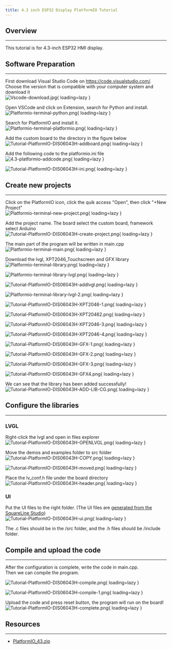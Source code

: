 ```yaml
---
title: 4.3 inch ESP32 Display PlatformIO Tutorial
---
```


## Overview
-----

This tutorial is for 4.3-inch ESP32 HMI display.

## Software Preparation
------

First download Visual Studio Code on https://code.visualstudio.com/. Choose the version that is compatible with your computer system and download it    
![Vscode-download.jpg](https://wiki.elecrow.com/images/thumb/4/45/Vscode-download.jpg/800px-Vscode-download.jpg){ loading=lazy }

Open VSCode and click on Extension, search for Python and install.    
![Platformio-terminal-python.png](https://wiki.elecrow.com/images/thumb/c/ca/Platformio-terminal-python.png/800px-Platformio-terminal-python.png){ loading=lazy }

Search for PlatformIO and install it.     
![Platformio-terminal-platformio.png](https://wiki.elecrow.com/images/thumb/7/71/Platformio-terminal-platformio.png/800px-Platformio-terminal-platformio.png){ loading=lazy }

Add the custom board to the directory in the figure below    
![Tutorial-PlatformIO-DIS06043H-addboard.png](https://wiki.elecrow.com/images/thumb/d/dc/Tutorial-PlatformIO-DIS06043H-addboard.png/800px-Tutorial-PlatformIO-DIS06043H-addboard.png){ loading=lazy }

Add the following code to the platformio.ini file    
![4.3-platformio-addcode.png](https://wiki.elecrow.com/images/thumb/0/02/4.3-platformio-addcode.png/800px-4.3-platformio-addcode.png){ loading=lazy }

![Tutorial-PlatformIO-DIS06043H-ini.png](https://wiki.elecrow.com/images/thumb/c/c4/Tutorial-PlatformIO-DIS06043H-ini.png/800px-Tutorial-PlatformIO-DIS06043H-ini.png){ loading=lazy }

## Create new projects
-----

Click on the PlatformIO icon, click the quik access "Open", then click "+New Project"   
![Platformio-terminal-new-project.png](https://wiki.elecrow.com/images/thumb/d/d5/Platformio-terminal-new-project.png/800px-Platformio-terminal-new-project.png){ loading=lazy }

Add the project name. The board select the custom board, framework select Arduino     
![Tutorial-PlatformIO-DIS06043H-create-project.png](https://wiki.elecrow.com/images/a/ad/Tutorial-PlatformIO-DIS06043H-create-project.png){ loading=lazy }

The main part of the program will be written in main.cpp     
![Platformio-terminal-main.png](https://wiki.elecrow.com/images/thumb/f/f2/Platformio-terminal-main.png/800px-Platformio-terminal-main.png){ loading=lazy }

Download the lvgl, XPT2046_Touchscreen and GFX library    
![Platformio-terminal-library.png](https://wiki.elecrow.com/images/thumb/5/56/Platformio-terminal-library.png/800px-Platformio-terminal-library.png){ loading=lazy }

![Platformio-terminal-library-lvgl.png](https://wiki.elecrow.com/images/thumb/2/2d/Platformio-terminal-library-lvgl.png/800px-Platformio-terminal-library-lvgl.png){ loading=lazy }

![Tutorial-PlatformIO-DIS06043H-addlvgl.png](https://wiki.elecrow.com/images/thumb/4/4a/Tutorial-PlatformIO-DIS06043H-addlvgl.png/800px-Tutorial-PlatformIO-DIS06043H-addlvgl.png){ loading=lazy }

![Platformio-terminal-library-lvgl-2.png](https://wiki.elecrow.com/images/thumb/a/a3/Platformio-terminal-library-lvgl-2.png/800px-Platformio-terminal-library-lvgl-2.png){ loading=lazy }

![Tutorial-PlatformIO-DIS06043H-XPT2046-1.png](https://wiki.elecrow.com/images/thumb/8/83/Tutorial-PlatformIO-DIS06043H-XPT2046-1.png/800px-Tutorial-PlatformIO-DIS06043H-XPT2046-1.png){ loading=lazy }

![Tutorial-PlatformIO-DIS06043H-XPT20462.png](https://wiki.elecrow.com/images/thumb/3/37/Tutorial-PlatformIO-DIS06043H-XPT20462.png/800px-Tutorial-PlatformIO-DIS06043H-XPT20462.png){ loading=lazy }

![Tutorial-PlatformIO-DIS06043H-XPT2046-3.png](https://wiki.elecrow.com/images/thumb/6/67/Tutorial-PlatformIO-DIS06043H-XPT2046-3.png/800px-Tutorial-PlatformIO-DIS06043H-XPT2046-3.png){ loading=lazy }

![Tutorial-PlatformIO-DIS06043H-XPT2046-4.png](https://wiki.elecrow.com/images/thumb/3/3e/Tutorial-PlatformIO-DIS06043H-XPT2046-4.png/800px-Tutorial-PlatformIO-DIS06043H-XPT2046-4.png){ loading=lazy }

![Tutorial-PlatformIO-DIS06043H-GFX-1.png](https://wiki.elecrow.com/images/thumb/0/0b/Tutorial-PlatformIO-DIS06043H-GFX-1.png/800px-Tutorial-PlatformIO-DIS06043H-GFX-1.png){ loading=lazy }

![Tutorial-PlatformIO-DIS06043H-GFX-2.png](https://wiki.elecrow.com/images/thumb/d/dd/Tutorial-PlatformIO-DIS06043H-GFX-2.png/800px-Tutorial-PlatformIO-DIS06043H-GFX-2.png){ loading=lazy }

![Tutorial-PlatformIO-DIS06043H-GFX-3.png](https://wiki.elecrow.com/images/thumb/d/dd/Tutorial-PlatformIO-DIS06043H-GFX-3.png/800px-Tutorial-PlatformIO-DIS06043H-GFX-3.png){ loading=lazy }

![Tutorial-PlatformIO-DIS06043H-GFX4.png](https://wiki.elecrow.com/images/thumb/8/8a/Tutorial-PlatformIO-DIS06043H-GFX4.png/800px-Tutorial-PlatformIO-DIS06043H-GFX4.png){ loading=lazy }

We can see that the library has been added successfully!     
![Tutorial-PlatformIO-DIS06043H-ADD-LIB-CG.png](https://wiki.elecrow.com/images/thumb/3/35/Tutorial-PlatformIO-DIS06043H-ADD-LIB-CG.png/400px-Tutorial-PlatformIO-DIS06043H-ADD-LIB-CG.png){ loading=lazy }

## Configure the libraries
-------

### **LVGL**

Right-click the lvgl and open in files explorer   
![Tutorial-PlatformIO-DIS06043H-OPENLVGL.png](https://wiki.elecrow.com/images/thumb/1/1d/Tutorial-PlatformIO-DIS06043H-OPENLVGL.png/400px-Tutorial-PlatformIO-DIS06043H-OPENLVGL.png){ loading=lazy }

Move the demos and examples folder to src folder    
![Tutorial-PlatformIO-DIS06043H-COPY.png](https://wiki.elecrow.com/images/thumb/f/fe/Tutorial-PlatformIO-DIS06043H-COPY.png/500px-Tutorial-PlatformIO-DIS06043H-COPY.png){ loading=lazy }

![Tutorial-PlatformIO-DIS06043H-moved.png](https://wiki.elecrow.com/images/thumb/9/9a/Tutorial-PlatformIO-DIS06043H-moved.png/500px-Tutorial-PlatformIO-DIS06043H-moved.png){ loading=lazy }

Place the lv_conf.h file under the board directory   
![Tutorial-PlatformIO-DIS06043H-header.png](https://wiki.elecrow.com/images/thumb/0/0c/Tutorial-PlatformIO-DIS06043H-header.png/500px-Tutorial-PlatformIO-DIS06043H-header.png){ loading=lazy }

### **UI**

Put the UI files to the right folder. (The UI files are [generated from the SquareLine Studio](https://www.youtube.com/watch?v=TcWvxw61U_w&t=168s))   
![Tutorial-PlatformIO-DIS06043H-ui.png](https://wiki.elecrow.com/images/thumb/5/56/Tutorial-PlatformIO-DIS06043H-ui.png/400px-Tutorial-PlatformIO-DIS06043H-ui.png){ loading=lazy }

The .c files should be in the /src folder, and the .h files should be /include folder.

## Compile and upload the code
------

After the configuration is complete, write the code in main.cpp.    
Then we can compile the program.

![Tutorial-PlatformIO-DIS06043H-compile.png](https://wiki.elecrow.com/images/thumb/0/00/Tutorial-PlatformIO-DIS06043H-compile.png/800px-Tutorial-PlatformIO-DIS06043H-compile.png){ loading=lazy }

![Tutorial-PlatformIO-DIS06043H-compile-1.png](https://wiki.elecrow.com/images/thumb/f/f1/Tutorial-PlatformIO-DIS06043H-compile-1.png/800px-Tutorial-PlatformIO-DIS06043H-compile-1.png){ loading=lazy }

Upload the code and press reset button, the program will run on the board!    
![Tutorial-PlatformIO-DIS06043H-complete.png](https://wiki.elecrow.com/images/thumb/9/93/Tutorial-PlatformIO-DIS06043H-complete.png/800px-Tutorial-PlatformIO-DIS06043H-complete.png){ loading=lazy }

## Resources
----

- [PlatformIO_43.zip](https://www.elecrow.com/download/product/ESP32_Display/4.3inch/PlatformIO_43.zip)